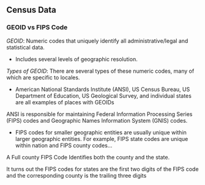 
## Census Data

### GEOID vs FIPS Code

*GEOID*: Numeric codes that uniquely identify all administrative/legal and statistical data.
- Includes several levels of geographic resolution.

*Types of GEOID*: There are several types of these numeric codes, many of which are specific to locales.

- American National Standards Institute (ANSI), US Census Bureau, US Department of Education, US Geological Survey, and individual states are all examples of places with GEOIDs

ANSI is responsible for maintaining Federal Information Processing Series (FIPS) codes and Geographic Names Information System (GNIS) codes.

- FIPS codes for smaller geographic entities are usually unique within larger geographic entities. For example, FIPS state codes are unique within nation and FIPS county codes...

A Full county FIPS Code Identifies both the county and the state.

It turns out the FIPS codes for states are the first two digits of the FIPS code and the corresponding county is the trailing three digits